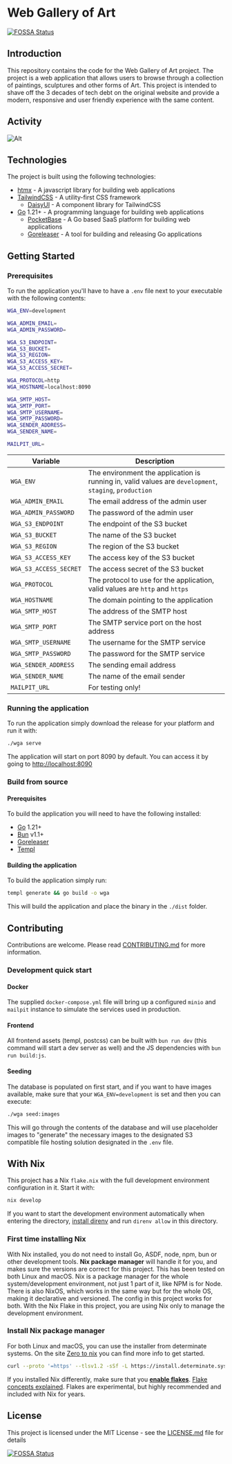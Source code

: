 # Web Gallery of Art

[![FOSSA Status](https://app.fossa.com/api/projects/git%2Bgithub.com%2Fblackfyre%2Fwga.svg?type=shield)](https://app.fossa.com/projects/git%2Bgithub.com%2Fblackfyre%2Fwga?ref=badge_shield)

## Introduction

This repository contains the code for the Web Gallery of Art project. The project is a web application that allows users to browse through a collection of paintings, sculptures and other forms of Art. This project is intended to shave off the 3 decades of tech debt on the original website and provide a modern, responsive and user friendly experience with the same content.

## Activity

![Alt](https://repobeats.axiom.co/api/embed/9fd42cf5a4d13bf67b6ad9e58fe817130ebbf64f.svg "Repobeats analytics image")

## Technologies

The project is built using the following technologies:

- [htmx](https://htmx.org) - A javascript library for building web applications
- [TailwindCSS](https://tailwindcss.com/) - A utility-first CSS framework
  - [DaisyUI](https://daisyui.com/) - A component library for TailwindCSS
- [Go](https://go.dev/) 1.21+ - A programming language for building web applications
  - [PocketBase](https://pocketbase.io) - A Go based SaaS platform for building web applications
  - [Goreleaser](https://goreleaser.com/) - A tool for building and releasing Go applications

## Getting Started

### Prerequisites

To run the application you'll have to have a `.env` file next to your executable with the following contents:

```bash
WGA_ENV=development

WGA_ADMIN_EMAIL=
WGA_ADMIN_PASSWORD=

WGA_S3_ENDPOINT=
WGA_S3_BUCKET=
WGA_S3_REGION=
WGA_S3_ACCESS_KEY=
WGA_S3_ACCESS_SECRET=

WGA_PROTOCOL=http
WGA_HOSTNAME=localhost:8090

WGA_SMTP_HOST=
WGA_SMTP_PORT=
WGA_SMTP_USERNAME=
WGA_SMTP_PASSWORD=
WGA_SENDER_ADDRESS=
WGA_SENDER_NAME=

MAILPIT_URL=
```

| Variable               | Description                                                                                            |
| ---------------------- | ------------------------------------------------------------------------------------------------------ |
| `WGA_ENV`              | The environment the application is running in, valid values are `development`, `staging`, `production` |
| `WGA_ADMIN_EMAIL`      | The email address of the admin user                                                                    |
| `WGA_ADMIN_PASSWORD`   | The password of the admin user                                                                         |
| `WGA_S3_ENDPOINT`      | The endpoint of the S3 bucket                                                                          |
| `WGA_S3_BUCKET`        | The name of the S3 bucket                                                                              |
| `WGA_S3_REGION`        | The region of the S3 bucket                                                                            |
| `WGA_S3_ACCESS_KEY`    | The access key of the S3 bucket                                                                        |
| `WGA_S3_ACCESS_SECRET` | The access secret of the S3 bucket                                                                     |
| `WGA_PROTOCOL`         | The protocol to use for the application, valid values are `http` and `https`                           |
| `WGA_HOSTNAME`         | The domain pointing to the application                                                                 |
| `WGA_SMTP_HOST`        | The address of the SMTP host                                                                           |
| `WGA_SMTP_PORT`        | The SMTP service port on the host address                                                              |
| `WGA_SMTP_USERNAME`    | The username for the SMTP service                                                                      |
| `WGA_SMTP_PASSWORD`    | The password for the SMTP service                                                                      |
| `WGA_SENDER_ADDRESS`   | The sending email address                                                                              |
| `WGA_SENDER_NAME`      | The name of the email sender                                                                           |
| `MAILPIT_URL`          | For testing only!                                                                                      |

### Running the application

To run the application simply download the release for your platform and run it with:

```bash
./wga serve
```

The application will start on port 8090 by default. You can access it by going to <http://localhost:8090>

### Build from source

#### Prerequisites

To build the application you will need to have the following installed:

- [Go](https://go.dev/) 1.21+
- [Bun](https://bun.sh/) v1.1+
- [Goreleaser](https://goreleaser.com/)
- [Templ](https://templ.guide/)

#### Building the application

To build the application simply run:

```bash
templ generate && go build -o wga
```

This will build the application and place the binary in the `./dist` folder.

## Contributing

Contributions are welcome. Please read [CONTRIBUTING.md](CONTRIBUTING.md) for more information.

### Development quick start

#### Docker

The supplied `docker-compose.yml` file will bring up a configured `minio` and `mailpit` instance to simulate the services used in production.

#### Frontend

All frontend assets (templ, postcss) can be built with `bun run dev` (this command will start a dev server as well) and the JS dependencies with `bun run build:js`.

#### Seeding

The database is populated on first start, and if you want to have images available, make sure that your `WGA_ENV=development` is set and then you can execute:

```bash
./wga seed:images
```

This will go through the contents of the database and will use placeholder images to "generate" the necessary images to the designated S3 compatible file hosting solution designated in the `.env` file.

## With Nix

This project has a Nix `flake.nix` with the full development environment configuration in it. Start it with:

```sh
nix develop
```

If you want to start the development environment automatically when entering the directory, [install direnv](https://direnv.net/docs/installation.html) and run `direnv allow` in this directory.


### First time installing Nix

With Nix installed, you do not need to install Go, ASDF, node, npm, bun or other development tools. **Nix package manager** will handle it for you, and makes sure the versions are correct for this project. This has been tested on both Linux and macOS.
Nix is a package manager for the whole system/development environment, not just 1 part of it, like NPM is for Node. There is also NixOS, which works in the same way but for the whole OS, making it declarative and versioned. The config in this project works for both. With the Nix Flake in this project, you are using Nix only to manage the development environment.

### Install Nix package manager

For both Linux and macOS, you can use the installer from determinate systems. On the site [Zero to nix](https://zero-to-nix.com/start) you can find more info to get started.

```sh
curl --proto '=https' --tlsv1.2 -sSf -L https://install.determinate.systems/nix | sh -s -- install
```

If you installed Nix differently, make sure that you **[enable flakes](https://nixos.wiki/wiki/Flakes)**. [Flake concepts explained](https://zero-to-nix.com/concepts/flakes). Flakes are experimental, but highly recommended and included with Nix for years.

## License

This project is licensed under the MIT License - see the [LICENSE.md](LICENSE.md) file for details

[![FOSSA Status](https://app.fossa.com/api/projects/git%2Bgithub.com%2Fblackfyre%2Fwga.svg?type=large)](https://app.fossa.com/projects/git%2Bgithub.com%2Fblackfyre%2Fwga?ref=badge_large)
